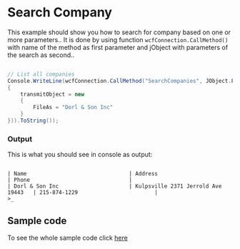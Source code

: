 # Search Company

This example should show you how to search for company based on one or more parameters.. It is done by using function `wcfConnection.CallMethod()` with name of the method as first parameter and jObject with parameters of the search as second..
```c#

// List all companies
Console.WriteLine(wcfConnection.CallMethod("SearchCompanies", JObject.FromObject(new
{
    transmitObject = new
    {
        FileAs = "Dorl & Son Inc"
    }
})).ToString());

```

### Output
This is what you should see in console as output:
```console

| Name                                | Address                             | Phone                               |
| Dorl & Son Inc                      | Kulpsville 2371 Jerrold Ave 19443   | 215-874-1229                        |
>_

```

## Sample code

To see the whole sample code click  [here](Program.cs)